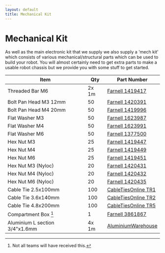 ```yaml
---
layout: default
title: Mechanical Kit
---
```


Mechanical Kit
==============

As well as the main electronic kit that we supply we also supply a 'mech kit' which consists of various mechanical/structural parts which can be used to build your robot.
You will almost certainly need to get extra parts to make a usable robot chassis but we provide you with some stuff to get started.

| Item                           | Qty   | Part Number
|--------------------------------|-------|------------
| Threaded Bar M6                | 2x 1m | [Farnell 1419417][F-1419417]
| Bolt Pan Head M3 12mm          | 50    | [Farnell 1420391][F-1420391]
| Bolt Pan Head M4 20mm          | 50    | [Farnell 1419996][F-1419996]
| Flat Washer M3                 | 50    | [Farnell 1623987][F-1623987]
| Flat Washer M4                 | 50    | [Farnell 1623991][F-1623991]
| Flat Washer M6                 | 50    | [Farnell 1377500][F-1377500]
| Hex Nut M3                     | 25    | [Farnell 1419447][F-1419447]
| Hex Nut M4                     | 25    | [Farnell 1419449][F-1419449]
| Hex Nut M6                     | 25    | [Farnell 1419451][F-1419451]
| Hex Nut M3 (Nyloc)             | 20    | [Farnell 1420431][F-1420431]
| Hex Nut M4 (Nyloc)             | 20    | [Farnell 1420432][F-1420432]
| Hex Nut M6 (Nyloc)             | 20    | [Farnell 1420435][F-1420435]
| Cable Tie 2.5x100mm            | 100   | [CableTiesOnline TR1][CTO-TR1]
| Cable Tie 3.6x140mm            | 100   | [CableTiesOnline TR2][CTO-TR2]
| Cable Tie 4.8x200mm            | 100   | [CableTiesOnline TR5][CTO-TR5]
| Compartment Box [^1]           | 1     | [Farnell 3861867][F-3861867]
| Aluminium L section 3/4"x1.6mm | 4x 1m | [AluminiumWarehouse][AW]

[^1]: Not all teams will have received this.

[F-1419417]: http://xgoat.com/p/farnell/1419417
[F-1420391]: http://xgoat.com/p/farnell/1420391
[F-1419996]: http://xgoat.com/p/farnell/1419996
[F-1623987]: http://xgoat.com/p/farnell/1623987
[F-1623991]: http://xgoat.com/p/farnell/1623991
[F-1377500]: http://xgoat.com/p/farnell/1377500
[F-1419447]: http://xgoat.com/p/farnell/1419447
[F-1419449]: http://xgoat.com/p/farnell/1419449
[F-1419451]: http://xgoat.com/p/farnell/1419451
[F-1420431]: http://xgoat.com/p/farnell/1420431
[F-1420432]: http://xgoat.com/p/farnell/1420432
[F-1420435]: http://xgoat.com/p/farnell/1420435
[CTO-TR1]: http://www.cabletiesonline.co.uk/cable-ties/cable-ties-100mm-x-2-5mm/prod_400.html
[CTO-TR2]: http://www.cabletiesonline.co.uk/cable-ties/cable-ties-140mm-x-3-6mm/prod_401.html
[CTO-TR5]: http://www.cabletiesonline.co.uk/cable-ties/cable-ties-200mm-x-4-8mm/prod_404.html
[F-3861867]: http://xgoat.com/p/farnell/3861867
[AW]: http://www.aluminiumwarehouse.co.uk/Aluminium-Angle/c120_124/p14960/Aluminium_Angle_(6063T6)_<small><sup>3</sup>/<sub>4</sub></small>_in_x_<small><sup>3</sup>/<sub>4</sub></small>_in_x_<small><sup>1</sup>/<sub>16</sub></small>_in/product_info.html
